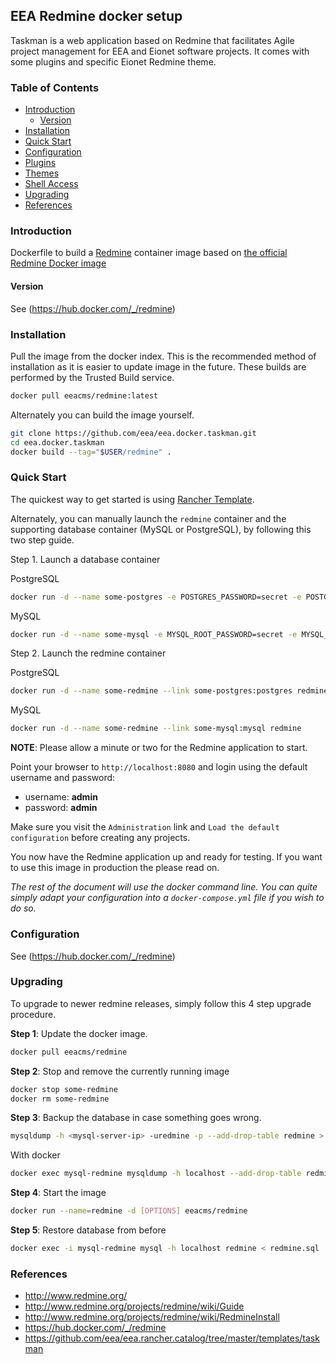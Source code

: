 ## EEA Redmine docker setup

Taskman is a web application based on Redmine that facilitates Agile project management for EEA and Eionet software projects. It comes with some plugins and specific Eionet Redmine theme.

### Table of Contents

- [Introduction](#introduction)
  - [Version](#version)
- [Installation](#installation)
- [Quick Start](#quick-start)
- [Configuration](#configuration)
- [Plugins](#plugins)
- [Themes](#themes)
- [Shell Access](#shell-access)
- [Upgrading](#upgrading)
- [References](#references)

### Introduction

Dockerfile to build a [Redmine](http://www.redmine.org/) container image based on [the official Redmine Docker image](https://hub.docker.com/_/redmine)

#### Version

See (https://hub.docker.com/_/redmine)

### Installation

Pull the image from the docker index. This is the recommended method of installation as it is easier to update image in the future. These builds are performed by the Trusted Build service.

```bash
docker pull eeacms/redmine:latest
```

Alternately you can build the image yourself.

```bash
git clone https://github.com/eea/eea.docker.taskman.git
cd eea.docker.taskman
docker build --tag="$USER/redmine" .
```

### Quick Start

The quickest way to get started is using [Rancher Template](https://github.com/eea/eea.rancher.catalog/tree/master/templates/taskman).

Alternately, you can manually launch the `redmine` container and the supporting database container (MySQL or PostgreSQL), by following this two step guide.

Step 1. Launch a database container

PostgreSQL
```bash
docker run -d --name some-postgres -e POSTGRES_PASSWORD=secret -e POSTGRES_USER=redmine postgres
```

MySQL
```bash
docker run -d --name some-mysql -e MYSQL_ROOT_PASSWORD=secret -e MYSQL_DATABASE=redmine mysql
```

Step 2. Launch the redmine container

PostgreSQL
```bash
docker run -d --name some-redmine --link some-postgres:postgres redmine
```

MySQL
```bash
docker run -d --name some-redmine --link some-mysql:mysql redmine
```

**NOTE**: Please allow a minute or two for the Redmine application to start.

Point your browser to `http://localhost:8080` and login using the default username and password:

* username: **admin**
* password: **admin**

Make sure you visit the `Administration` link and `Load the default configuration` before creating any projects.

You now have the Redmine application up and ready for testing. If you want to use this image in production the please read on.

*The rest of the document will use the docker command line. You can quite simply adapt your configuration into a `docker-compose.yml` file if you wish to do so.*

### Configuration

See (https://hub.docker.com/_/redmine)

### Upgrading

To upgrade to newer redmine releases, simply follow this 4 step upgrade procedure.

**Step 1**: Update the docker image.

```bash
docker pull eeacms/redmine
```

**Step 2**: Stop and remove the currently running image

```bash
docker stop some-redmine
docker rm some-redmine
```

**Step 3**: Backup the database in case something goes wrong.

```bash
mysqldump -h <mysql-server-ip> -uredmine -p --add-drop-table redmine > redmine.sql
```

With docker
```bash
docker exec mysql-redmine mysqldump -h localhost --add-drop-table redmine > redmine.sql
```

**Step 4**: Start the image

```bash
docker run --name=redmine -d [OPTIONS] eeacms/redmine
```

**Step 5**: Restore database from before

```bash
docker exec -i mysql-redmine mysql -h localhost redmine < redmine.sql
```
### References
  * http://www.redmine.org/
  * http://www.redmine.org/projects/redmine/wiki/Guide
  * http://www.redmine.org/projects/redmine/wiki/RedmineInstall
  * https://hub.docker.com/_/redmine
  * https://github.com/eea/eea.rancher.catalog/tree/master/templates/taskman
 
